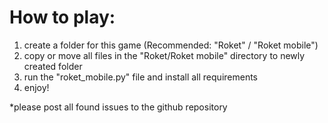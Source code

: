 # How to play:

1. create a folder for this game (Recommended: "Roket" / "Roket mobile")
2. copy or move all files in the "Roket/Roket mobile" directory to newly created folder
3. run the "roket_mobile.py" file and install all requirements
4. enjoy!

*please post all found issues to the github repository

